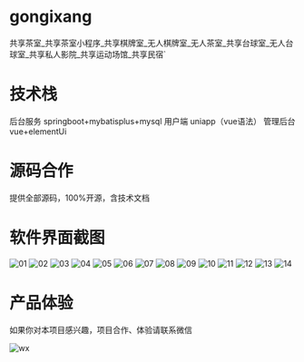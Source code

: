 # gongixang
共享茶室_共享茶室小程序_共享棋牌室_无人棋牌室_无人茶室_共享台球室_无人台球室_共享私人影院_共享运动场馆_共享民宿`

# 技术栈

后台服务 springboot+mybatisplus+mysql
用户端 uniapp（vue语法）
管理后台 vue+elementUi

# 源码合作

提供全部源码，100%开源，含技术文档

# 软件界面截图
![01](https://github.com/user-attachments/assets/cf775b16-3fe9-4607-8383-5f8f1a556747)
![02](https://github.com/user-attachments/assets/c71e30df-1654-478e-98d8-9e1718806603)
![03](https://github.com/user-attachments/assets/c96f21d9-9d75-40ed-b5ed-78d02609408e)
![04](https://github.com/user-attachments/assets/21a29b5b-b400-42d7-a50e-3ee1d844e255)
![05](https://github.com/user-attachments/assets/3d8fb225-9c47-412d-b52d-e72b6f4fbdbf)
![06](https://github.com/user-attachments/assets/afc9584e-676a-4208-bc7d-a72d59df6301)
![07](https://github.com/user-attachments/assets/a5e56a95-6ec2-4d15-97d4-a821565c4a41)
![08](https://github.com/user-attachments/assets/28689de1-da97-4b1d-bc08-d7ad13ca1ed2)
![09](https://github.com/user-attachments/assets/75a6b7bf-7374-49ea-a54f-da4dafb47ed4)
![10](https://github.com/user-attachments/assets/40697040-8d79-4c71-bf52-56599887c9dd)
![11](https://github.com/user-attachments/assets/f890a91a-95c2-453d-b72b-e56327d055a4)
![12](https://github.com/user-attachments/assets/5ceefbdf-a8f7-46a2-bdfc-d46ea1a5e62e)
![13](https://github.com/user-attachments/assets/2fdddfeb-ac16-4769-b77b-bf331ebdf793)
![14](https://github.com/user-attachments/assets/b5c64d1e-a685-4d99-9bb0-e3870e5453ea)
# 产品体验

如果你对本项目感兴趣，项目合作、体验请联系微信


![wx](https://github.com/user-attachments/assets/4d1723ed-a2e3-4d5f-b65c-d61a9b7c6afd)














